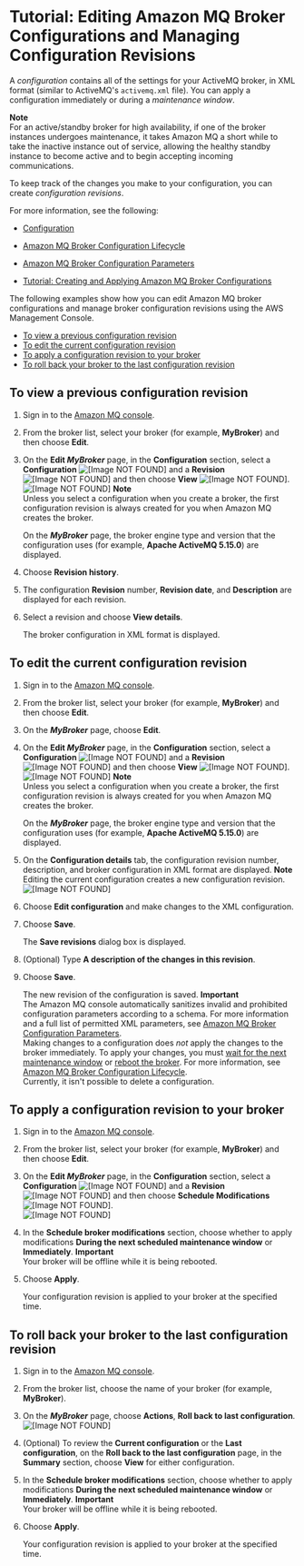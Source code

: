 # Tutorial: Editing Amazon MQ Broker Configurations and Managing Configuration Revisions<a name="amazon-mq-editing-managing-configurations"></a>

A *configuration* contains all of the settings for your ActiveMQ broker, in XML format \(similar to ActiveMQ's `activemq.xml` file\)\. You can apply a configuration immediately or during a *maintenance window*\.

**Note**  
For an active/standby broker for high availability, if one of the broker instances undergoes maintenance, it takes Amazon MQ a short while to take the inactive instance out of service, allowing the healthy standby instance to become active and to begin accepting incoming communications\.

To keep track of the changes you make to your configuration, you can create *configuration revisions*\.

For more information, see the following:

+ [Configuration](configuration.md)

+ [Amazon MQ Broker Configuration Lifecycle](amazon-mq-broker-configuration-lifecycle.md)

+ [Amazon MQ Broker Configuration Parameters](amazon-mq-broker-configuration-parameters.md)

+ [Tutorial: Creating and Applying Amazon MQ Broker Configurations](amazon-mq-creating-applying-configurations.md)

The following examples show how you can edit Amazon MQ broker configurations and manage broker configuration revisions using the AWS Management Console\.


+ [To view a previous configuration revision](#view-previous-configuration-console)
+ [To edit the current configuration revision](#edit-current-configuration-console)
+ [To apply a configuration revision to your broker](#apply-configuration-revision-editing-console)
+ [To roll back your broker to the last configuration revision](#roll-back-last-configuration-console)

## To view a previous configuration revision<a name="view-previous-configuration-console"></a>

1. Sign in to the [Amazon MQ console](https://console.aws.amazon.com/amazon-mq/)\.

1. From the broker list, select your broker \(for example, **MyBroker**\) and then choose **Edit**\.

1. On the **Edit *MyBroker*** page, in the **Configuration** section, select a **Configuration** ![\[Image NOT FOUND\]](http://docs.aws.amazon.com/amazon-mq/latest/developer-guide/images/number-1-red.png) and a **Revision** ![\[Image NOT FOUND\]](http://docs.aws.amazon.com/amazon-mq/latest/developer-guide/images/number-2-red.png) and then choose **View** ![\[Image NOT FOUND\]](http://docs.aws.amazon.com/amazon-mq/latest/developer-guide/images/number-3-red.png)\.  
![\[Image NOT FOUND\]](http://docs.aws.amazon.com/amazon-mq/latest/developer-guide/images/amazon-mq-tutorials-configuration-view.png)
**Note**  
Unless you select a configuration when you create a broker, the first configuration revision is always created for you when Amazon MQ creates the broker\.

   On the ***MyBroker*** page, the broker engine type and version that the configuration uses \(for example, **Apache ActiveMQ 5\.15\.0**\) are displayed\.

1. Choose **Revision history**\.

1. The configuration **Revision** number, **Revision date**, and **Description** are displayed for each revision\.

1. Select a revision and choose **View details**\.

   The broker configuration in XML format is displayed\.

## To edit the current configuration revision<a name="edit-current-configuration-console"></a>

1. Sign in to the [Amazon MQ console](https://console.aws.amazon.com/amazon-mq/)\.

1. From the broker list, select your broker \(for example, **MyBroker**\) and then choose **Edit**\.

1. On the ***MyBroker*** page, choose **Edit**\.

1. On the **Edit *MyBroker*** page, in the **Configuration** section, select a **Configuration** ![\[Image NOT FOUND\]](http://docs.aws.amazon.com/amazon-mq/latest/developer-guide/images/number-1-red.png) and a **Revision** ![\[Image NOT FOUND\]](http://docs.aws.amazon.com/amazon-mq/latest/developer-guide/images/number-2-red.png) and then choose **View** ![\[Image NOT FOUND\]](http://docs.aws.amazon.com/amazon-mq/latest/developer-guide/images/number-3-red.png)\.  
![\[Image NOT FOUND\]](http://docs.aws.amazon.com/amazon-mq/latest/developer-guide/images/amazon-mq-tutorials-configuration-view.png)
**Note**  
Unless you select a configuration when you create a broker, the first configuration revision is always created for you when Amazon MQ creates the broker\.

   On the ***MyBroker*** page, the broker engine type and version that the configuration uses \(for example, **Apache ActiveMQ 5\.15\.0**\) are displayed\.

1. On the **Configuration details** tab, the configuration revision number, description, and broker configuration in XML format are displayed\.
**Note**  
Editing the current configuration creates a new configuration revision\.  
![\[Image NOT FOUND\]](http://docs.aws.amazon.com/amazon-mq/latest/developer-guide/images/amazon-mq-tutorials-edit-configuration.png)

1. Choose **Edit configuration** and make changes to the XML configuration\.

1. Choose **Save**\.

   The **Save revisions** dialog box is displayed\.

1. \(Optional\) Type **A description of the changes in this revision**\.

1. Choose **Save**\.

   The new revision of the configuration is saved\.
**Important**  
The Amazon MQ console automatically sanitizes invalid and prohibited configuration parameters according to a schema\. For more information and a full list of permitted XML parameters, see [Amazon MQ Broker Configuration Parameters](amazon-mq-broker-configuration-parameters.md)\.  
Making changes to a configuration does *not* apply the changes to the broker immediately\. To apply your changes, you must [wait for the next maintenance window](#apply-configuration-revision-editing-console) or [reboot the broker](amazon-mq-rebooting-broker.md)\. For more information, see [Amazon MQ Broker Configuration Lifecycle](amazon-mq-broker-configuration-lifecycle.md)\.  
Currently, it isn't possible to delete a configuration\.

## To apply a configuration revision to your broker<a name="apply-configuration-revision-editing-console"></a>

1. Sign in to the [Amazon MQ console](https://console.aws.amazon.com/amazon-mq/)\.

1. From the broker list, select your broker \(for example, **MyBroker**\) and then choose **Edit**\.

1. On the **Edit *MyBroker*** page, in the **Configuration** section, select a **Configuration** ![\[Image NOT FOUND\]](http://docs.aws.amazon.com/amazon-mq/latest/developer-guide/images/number-1-red.png) and a **Revision** ![\[Image NOT FOUND\]](http://docs.aws.amazon.com/amazon-mq/latest/developer-guide/images/number-2-red.png) and then choose **Schedule Modifications** ![\[Image NOT FOUND\]](http://docs.aws.amazon.com/amazon-mq/latest/developer-guide/images/number-3-red.png)\.  
![\[Image NOT FOUND\]](http://docs.aws.amazon.com/amazon-mq/latest/developer-guide/images/amazon-mq-tutorials-configuration-schedule-modifications.png)

1. In the **Schedule broker modifications** section, choose whether to apply modifications **During the next scheduled maintenance window** or **Immediately**\.
**Important**  
Your broker will be offline while it is being rebooted\.

1. Choose **Apply**\.

   Your configuration revision is applied to your broker at the specified time\.

## To roll back your broker to the last configuration revision<a name="roll-back-last-configuration-console"></a>

1. Sign in to the [Amazon MQ console](https://console.aws.amazon.com/amazon-mq/)\.

1. From the broker list, choose the name of your broker \(for example, **MyBroker**\)\.

1. On the ***MyBroker*** page, choose **Actions**, **Roll back to last configuration**\.  
![\[Image NOT FOUND\]](http://docs.aws.amazon.com/amazon-mq/latest/developer-guide/images/amazon-mq-tutorials-configuration-roll-back.png)

1. \(Optional\) To review the **Current configuration** or the **Last configuration**, on the **Roll back to the last configuration** page, in the **Summary** section, choose **View** for either configuration\.

1. In the **Schedule broker modifications** section, choose whether to apply modifications **During the next scheduled maintenance window** or **Immediately**\.
**Important**  
Your broker will be offline while it is being rebooted\.

1. Choose **Apply**\.

   Your configuration revision is applied to your broker at the specified time\.